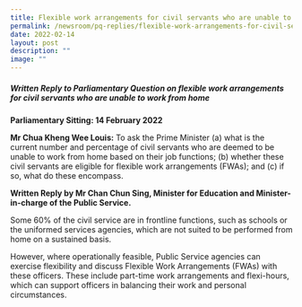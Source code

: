 ```yaml
---
title: Flexible work arrangements for civil servants who are unable to work from home
permalink: /newsroom/pq-replies/flexible-work-arrangements-for-civil-servants-who-are-unable-to-work-from-home/
date: 2022-02-14
layout: post
description: ""
image: ""
---
```

##### Written Reply to Parliamentary Question on flexible work arrangements for civil servants who are unable to work from home

**Parliamentary Sitting: 14 February 2022**  
  
**Mr Chua Kheng Wee Louis:** To ask the Prime Minister (a) what is the current number and percentage of civil servants who are deemed to be unable to work from home based on their job functions; (b) whether these civil servants are eligible for flexible work arrangements (FWAs); and (c) if so, what do these encompass.  
  
**Written Reply by Mr Chan Chun Sing, Minister for Education and Minister-in-charge of the Public Service.**  
  
Some 60% of the civil service are in frontline functions, such as schools or the uniformed services agencies, which are not suited to be performed from home on a sustained basis.  
  
However, where operationally feasible, Public Service agencies can exercise flexibility and discuss Flexible Work Arrangements (FWAs) with these officers. These include part-time work arrangements and flexi-hours, which can support officers in balancing their work and personal circumstances.